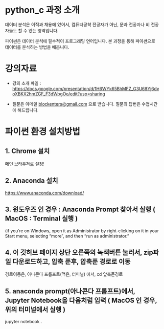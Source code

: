 # python_c 과정 소개

데이터 분석은 이직과 채용에 있어서, 컴퓨터공학 전공자가 아닌, 문과 전공자나 비 전공자들도 할 수 있는 영역입니다.

파이썬은 데이터 분석에 필수적이 프로그래밍 언어입니다. 본 과정을 통해 파이썬으로 데이터를 분석하는 방법을 배웁니다.


# 강의자료


- 강의 소개 파일 : https://docs.google.com/presentation/d/1H6WYk65BhMFZ_G3U68Yj6dvoXBKX2hmZGF_F3dWpgOo/edit?usp=sharing


- 질문은 이메일  blockenters@gmail.com 으로 받습니다. 질문의 답변은 수업시간에 해드립니다. 


# 파이썬 환경 설치방법

## 1. Chrome 설치 
메인 브라우저로 설정!

## 2. Anaconda 설치
https://www.anaconda.com/download/

## 3. 윈도우즈 인 경우 : Anaconda Prompt 찾아서 실행 ( MacOS : Terminal 실행 )
(if you’re on Windows, open it as Administrator by right-clicking on it in your Start menu, selecting “more”, and then “run as administrator.”

## 4. 이 깃허브 페이지 상단 오른쪽의 녹색버튼 눌러서, zip파일 다운로드하고, 압축 푼후, 압축푼 경로로 이동
경로이동은, 아나콘다 프롬프트(맥은, 터미널) 에서, cd 앞축푼경로

## 5. anaconda prompt(아나콘다 프롬프트)에서, Jupyter Notebook을 다음처럼 입력  ( MacOS 인 경우, 위의 터미널에서 실행 )
jupyter notebook .




